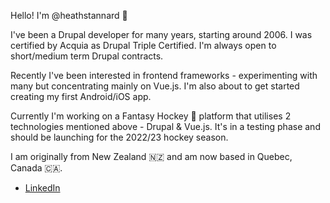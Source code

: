 Hello! I'm @heathstannard 👋

I've been a Drupal developer for many years, starting around 2006. I was certified by Acquia as Drupal Triple Certified. I'm always open to short/medium term Drupal contracts.

Recently I've been interested in frontend frameworks - experimenting with many but concentrating mainly on Vue.js. I'm also about to get started creating my first Android/iOS app.

Currently I'm working on a Fantasy Hockey 🏒 platform that utilises 2 technologies mentioned above - Drupal & Vue.js. It's in a testing phase and should be launching for the 2022/23 hockey season.

I am originally from New Zealand 🇳🇿 and am now based in Quebec, Canada 🇨🇦.

- [LinkedIn](https://www.linkedin.com/in/heathstannard/)
